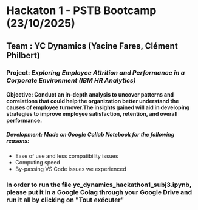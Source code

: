 # Hackaton 1 - PSTB Bootcamp (23/10/2025)
## Team : **YC Dynamics (Yacine Fares, Clément Philbert)**
### Project: *Exploring Employee Attrition and Performance in a Corporate Environment (IBM HR Analytics)*
#### Objective: Conduct an in-depth analysis to uncover patterns and correlations that could help the organization better understand the causes of employee turnover.The insights gained will aid in developing strategies to improve employee satisfaction, retention, and overall performance.
##### Development: Made on Google Collab Notebook for the following reasons:
- Ease of use and less compatibility issues
- Computing speed
- By-passing VS Code issues we experienced

### In order to run the file **yc_dynamics_hackathon1_subj3.ipynb**, please put it in a Google Colag through your Google Drive and run it all by clicking on "Tout exécuter"
